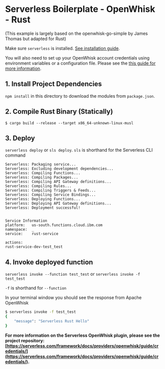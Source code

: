 <!--
title: 'OpenWhisk Serverless Boilerplate example in Rust'
description: 'This example shows a Serverless boilerplate in Rust.'
layout: Doc
platform: OpenWhisk
language: Rust
authorLink: 'https://github.com/jonee'
authorName: 'Jonee Ryan Ty'
-->
# Serverless Boilerplate - OpenWhisk - Rust

(This example is largely based on the openwhisk-go-simple by James Thomas but adapted for Rust)

Make sure `serverless` is installed. [See installation guide](https://serverless.com/framework/docs/providers/openwhisk/guide/installation/).

You will also need to set up your OpenWhisk account credentials using environment variables or a configuration file. Please see the [this guide for more information](https://serverless.com/framework/docs/providers/openwhisk/guide/credentials/).

## 1. Install Project Dependencies
`npm install` in this directory to download the modules from `package.json`.

## 2. Compile Rust Binary (Statically)

```
$ cargo build --release --target x86_64-unknown-linux-musl
```

## 3. Deploy
`serverless deploy` or `sls deploy`. `sls` is shorthand for the Serverless CLI command

```
Serverless: Packaging service...
Serverless: Excluding development dependencies...
Serverless: Compiling Functions...
Serverless: Compiling Packages...
Serverless: Compiling API Gateway definitions...
Serverless: Compiling Rules...
Serverless: Compiling Triggers & Feeds...
Serverless: Compiling Service Bindings...
Serverless: Deploying Functions...
Serverless: Deploying API Gateway definitions...
Serverless: Deployment successful!


Service Information
platform:	us-south.functions.cloud.ibm.com
namespace:	_
service:	rust-service

actions:
rust-service-dev-test_test
```

## 4. Invoke deployed function
`serverless invoke --function test_test` or `serverless invoke -f test_test`

`-f` is shorthand for `--function`

In your terminal window you should see the response from Apache OpenWhisk

```bash
$ serverless invoke -f test_test
{
    "message": "Serverless Rust Hello"
}

```

**For more information on the Serverless OpenWhisk plugin, please see the project repository: [https://serverless.com/framework/docs/providers/openwhisk/guide/credentials/](https://serverless.com/framework/docs/providers/openwhisk/guide/credentials/).**
